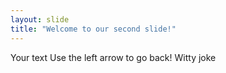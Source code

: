 ```yaml
---
layout: slide
title: "Welcome to our second slide!"
---
```

Your text
Use the left arrow to go back!
Witty joke

